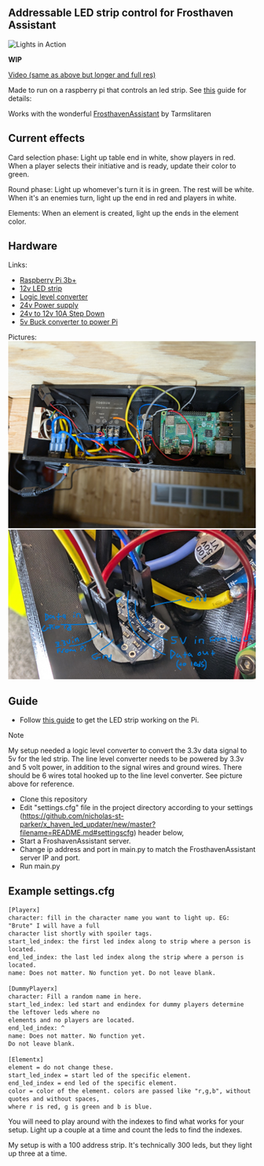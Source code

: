 ## Addressable LED strip control for Frosthaven Assistant

![Lights in Action](https://github.com/nicholas-st-parker/frosthaven_led_updater/blob/4ba176e09931a0256b2d651c34908fef847aafd1/media/table_working.gif)

**WIP**

[Video (same as above but longer and full res)](https://streamable.com/2la4t8)

Made to run on a raspberry pi that controls an led strip. See [this](https://learn.adafruit.com/neopixels-on-raspberry-pi/overview) guide for details: 

Works with the wonderful [FrosthavenAssistant](https://github.com/Tarmslitaren/FrosthavenAssistant) by Tarmslitaren 

## Current effects
Card selection phase: Light up table end in white, show players in red. When a player selects their initiative and is ready, update their color to green.

Round phase: Light up whomever's turn it is in green. The rest will be white. When it's an enemies turn, light up the end in red and players in white.

Elements: When an element is created, light up the ends in the element color.

## Hardware
Links:
- [Raspberry Pi 3b+](https://www.raspberrypi.com/products/raspberry-pi-3-model-b-plus/)
- [12v LED strip](https://www.amazon.com/BTF-LIGHTING-300LEDs-Addressable-Flexible-Non-waterproof/dp/B01CNL6K52?pd_rd_w=nRFHk&content-id=amzn1.sym.0c0e3277-1675-489c-a566-ea075b32087a&pf_rd_p=0c0e3277-1675-489c-a566-ea075b32087a&pf_rd_r=4ZGYHJ5A457XQB3MZMKR&pd_rd_wg=QBOrn&pd_rd_r=64e79d08-602f-4aee-b0ea-9b27f01763e5&pd_rd_i=B01CNL6K52&psc=1&ref_=pd_basp_d_rpt_ba_s_6_t)
- [Logic level converter](https://www.amazon.com/KeeYees-Channels-Converter-Bi-Directional-Shifter/dp/B07LG646VS?pd_rd_w=tlNdK&content-id=amzn1.sym.378a0f29-5acb-4c80-bc6e-087cd6806daf&pf_rd_p=378a0f29-5acb-4c80-bc6e-087cd6806daf&pf_rd_r=SAK4DYA6KJKSG28RVTH2&pd_rd_wg=5iHhp&pd_rd_r=ebded6a3-37b7-43ed-b50e-dff2204847aa&pd_rd_i=B07LG646VS&psc=1&ref_=pd_bap_d_grid_rp_0_1_ec_pr_sr_ppb_t)
- [24v Power supply](https://www.amazon.com/gp/product/B0B1CZYQF8/ref=ppx_yo_dt_b_search_asin_title?ie=UTF8&psc=1)
- [24v to 12v 10A Step Down](https://www.amazon.com/gp/product/B09X1ZG6K8/ref=ppx_yo_dt_b_search_asin_title?ie=UTF8&th=1)
- [5v Buck converter to power Pi](https://www.amazon.com/Adjustable-Converter-Step-Down-Regulator-Stabilizer/dp/B081N6WWJS/ref=sr_1_4?crid=BKM3NKJ34UQO&dib=eyJ2IjoiMSJ9.SOd-7SjAEiqFrIC5kk8Klvr4cwZvbwuGy7k38CwRIjGgfCH0cJyw-V4IOJw8V9os3CCWxN4zeJTYChccLOn96aQc6SKhZRSCbP1oMF3JOKFrOh093WhLg6MKsW1rYD7xrB4qgMOuyrN8M1lVwIQCYGItQaZgrdoZNOvoo3yObhFFJh212icWfTfD0_TnQhOTGESzXzbCXfUzsdtFDsYllyLqmYLfYntQ8bZpCmjbXpc36SXDHX1dCkobLKwGenh-0fuvAMPCqgDfN7zhB66rkmDn5B1Qbfm5hgvLpPa5fDs.DhpHcOSnusQ8FPHs1KDRHpcmYGaA4GEpHywDWQG36eE&dib_tag=se&keywords=5v+buck&qid=1721307067&sprefix=5v+buc%2Caps%2C126&sr=8-4)

Pictures:
![Electronics Box Setup](https://github.com/nicholas-st-parker/frosthaven_led_updater/blob/4ba176e09931a0256b2d651c34908fef847aafd1/media/electronics_setup.jpg)
![Logic Level Converter Setup](https://github.com/nicholas-st-parker/frosthaven_led_updater/blob/4ba176e09931a0256b2d651c34908fef847aafd1/media/line_level_setup.jpg)

## Guide
- Follow [this guide](https://learn.adafruit.com/neopixels-on-raspberry-pi/overview) to get the LED strip working on the Pi.
> [!NOTE]
> My setup needed a logic level converter to convert the 3.3v data signal to 5v for the led 
> strip. The line level converter needs to be powered by 3.3v and 5 volt power, in addition to 
> the signal wires and ground wires. There should be 6 wires total hooked up to the line level 
> converter. See picture above for reference.
- Clone this repository
- Edit "settings.cfg" file in the project directory according to your settings
  (https://github.com/nicholas-st-parker/x_haven_led_updater/new/master?filename=README.md#settingscfg) header below, 
- Start a FroshavenAssistant server.
- Change ip address and port in main.py to match the FrosthavenAssistant server IP and port.
- Run main.py

## Example settings.cfg
```
[Playerx]
character: fill in the character name you want to light up. EG: "Brute" I will have a full 
character list shortly with spoiler tags.
start_led_index: the first led index along to strip where a person is located.
end_led_index: the last led index along the strip where a person is located.
name: Does not matter. No function yet. Do not leave blank.

[DummyPlayerx]
character: Fill a random name in here.
start_led_index: led start and endindex for dummy players determine the leftover leds where no 
elements and no players are located.
end_led_index: ^
name: Does not matter. No function yet.
Do not leave blank.

[Elementx]
element = do not change these.
start_led_index = start led of the specific element.
end_led_index = end led of the specific element.
color = color of the element. colors are passed like "r,g,b", without quotes and without spaces, 
where r is red, g is green and b is blue.
```

You will need to play around with the indexes to find what works for your setup. Light up a 
couple at a time and count the leds to find the indexes.

My setup is with a 100 address strip. It's technically 300 leds, but they light up three at a time.
